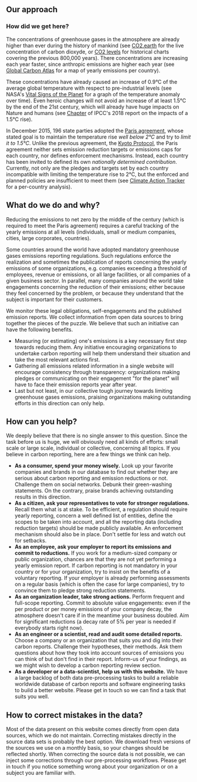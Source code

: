 ## Our approach

### How did we get here?

The concentrations of greenhouse gases in the atmosphere are already higher than ever during the history
of mankind (see [CO2.earth](https://www.co2.earth/) for the live concentration of carbon dioxyde,
or [CO2 levels](https://www.co2levels.org/) for historical charts covering the previous 800,000
years). There concentrations are increasing each year faster, since anthropic emissions are higher each year
(see [Global Carbon Atlas](http://www.globalcarbonatlas.org/en/CO2-emissions) for a map of yearly
emissions per country).

These concentrations have already caused an increase of 0.9°C of the average global temperature with respect
to pre-industrial levels (see NASA's [Vital Signs of the Planet](https://climate.nasa.gov/vital-signs/global-temperature/) 
for a graph of the temperature anomaly over time). Even heroic changes
will not avoid an increase of at least 1.5°C by the end of the 21st century, which will already
have huge impacts on Nature and humans (see [Chapter](https://www.ipcc.ch/sr15/chapter/chapter-3/)
of IPCC's 2018 report on the impacts of a 1.5°C rise).

In December 2015, 196 state parties adopted the
[Paris agreement](https://unfccc.int/process-and-meetings/the-paris-agreement/the-paris-agreement),
whose stated goal is to maintain the temperature rise *well below 2°C* and try to *limit it to 1.5°C*.
Unlike the previous agreement, the [Kyoto Protocol](https://unfccc.int/kyoto_protocol), the Paris
agreement neither sets emission reduction targets or emissions caps for each country, nor defines
enforcement mechanisms. Instead, each country has been invited to defined its own *nationally determined
contribution*. Currently, not only are the pledges and targets set by each country incompatible with
limiting the temperature rise to 2°C, but the enforced and planned policies are insufficient to meet them
(see [Climate Action Tracker](https://climateactiontracker.org/countries/) for a per-country analysis).

## What do we do and why?

Reducing the emissions to net zero by the middle of the century (which is required to meet the Paris
agreement) requires a careful tracking of the yearly emissions at all levels (individuals, small or medium
companies, cities, large corporates, countries).

Some countries around the world have adopted mandatory greenhouse gases emissions reporting regulations.
Such regulations enforce the realization and sometimes the publication of reports concerning the yearly
emissions of some organizations, e.g. companies exceeding a threshold of employees, revenue or emissions,
or all large facilities, or all companies of a given business sector. In parallel, many companies around
the world take engagements concerning the reduction of their emissions; either because they feel concerned
by the problem, or because they understand that the subject is important for their customers.

We monitor these legal obligations, self-engagements and the published emission reports. We collect
information from open data sources to bring together the pieces of the puzzle. We believe that such an
initiative can have the following benefits.

* Measuring (or estimating) one's emissions is a key necessary first step towards reducing them. Any
initiative encouraging organizations to undertake carbon reporting will help them understand their
situation and take the most relevant actions first.
* Gathering all emissions related information in a single website will encourage consistency through
transparency: organizations making pledges or communicating on their engagement "for the planet" will
have to face their emission reports year after year.
* Last but not least, in our collective tough journey towards limiting greenhouse gases emissions,
praising organizations making outstanding efforts in this direction can only help.
                
## How can you help?

We deeply believe that there is no single answer to this question. Since the task before us is huge, we will
obviously need all kinds of efforts: small scale or large scale, individual or collective, concerning all
topics. If you believe in carbon reporting, here are a few things we think can help.

* **As a consumer, spend your money wisely.** Look up your favorite companies and brands in our
database to find out whether they are serious about carbon reporting and emission reductions or not.
Challenge them on social networks. Debunk their green-washing statements. On the contrary, praise brands
achieving outstanding results in this direction.
* **As a citizen, ask your representatives to vote for stronger regulations.** Recall them what is at
stake. To be efficient, a regulation should require yearly reporting, concern a well
defined list of entities, define the scopes to be taken into account, and all the reporting data
(including reduction targets) should be made publicly available. An enforcement mechanism should also be
in place. Don't settle for less and watch out for setbacks.
* **As an employee, ask your employer to report its emissions and commit to reductions.**
If you work for a medium-sized company or public
organization, chances are that they are not yet performing a yearly emission report. If carbon reporting
is not mandatory in your country or for your organization, try to insist on the benefits of a voluntary
reporting. If your employer is already performing
assessments on a regular basis (which is often the case for large companies), try to convince them
to pledge strong reduction statements.
* **As an organization leader, take strong actions.** Perform frequent and full-scope reporting.
Commit to absolute value engagements: even if the per product or per money emissions of your company
decay, the atmosphere doesn't care if in the meantime your business doubled. Aim for significant
reductions (a decay rate of 5% per year is needed if everybody starts right now).
* **As an engineer or a scientist, read and audit some detailed reports.** Choose a company or an organization that 
suits you and dig into their carbon reports. Challenge their hypotheses, their methods. Ask them questions about how
they took into account sources of emissions you can think of but don't find in their report. Inform-us of your findings,
as we might wish to develop a carbon reporting review section.
* **As a developer or a data-scientist, help us with this website.** We have a large backlog of both data pre-processing
tasks to build a reliable worldwide database of carbon reports and software engineering tasks to build a better website.
Please get in touch so we can find a task that suits you well.

## How to correct mistakes in the data?

Most of the data present on this website comes directly from open data sources, which we do not maintain.
Correcting mistakes directly in the source data sets is probably the best option. We download fresh versions
of the sources we use on a monthly basis, so your changes should be reflected shortly. When correcting the
source data is not possible, we can inject some corrections through our pre-processing workflows. Please
get in touch if you notice something wrong about your organization or on a subject you are familiar with.
